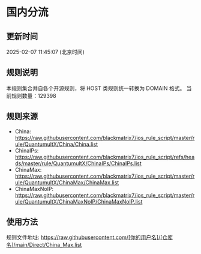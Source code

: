# 国内分流

## 更新时间
2025-02-07 11:45:07 (北京时间)

## 规则说明
本规则集合并自各个开源规则，将 HOST 类规则统一转换为 DOMAIN 格式。
当前规则数量：129398

## 规则来源
- China: https://raw.githubusercontent.com/blackmatrix7/ios_rule_script/master/rule/QuantumultX/China/China.list
- ChinaIPs: https://raw.githubusercontent.com/blackmatrix7/ios_rule_script/refs/heads/master/rule/QuantumultX/ChinaIPs/ChinaIPs.list
- ChinaMax: https://raw.githubusercontent.com/blackmatrix7/ios_rule_script/master/rule/QuantumultX/ChinaMax/ChinaMax.list
- ChinaMaxNoIP: https://raw.githubusercontent.com/blackmatrix7/ios_rule_script/master/rule/QuantumultX/ChinaMaxNoIP/ChinaMaxNoIP.list

## 使用方法
规则文件地址: https://raw.githubusercontent.com/[你的用户名]/[仓库名]/main/Direct/China_Max.list

